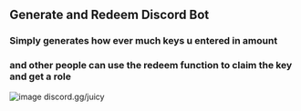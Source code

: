 ## Generate and Redeem Discord Bot
### Simply generates how ever much keys u entered in amount
### and other people can use the redeem function to claim the key and get a role

![image](https://user-images.githubusercontent.com/98252854/192844974-d0a3bca3-9897-49e8-9e4e-99db23125c21.png)
discord.gg/juicy
